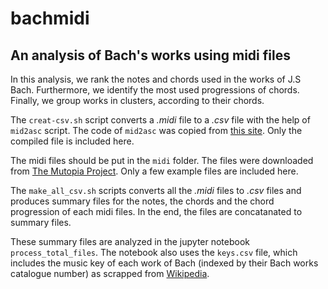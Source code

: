 # bachmidi
## An analysis of Bach's works using midi files

In this analysis, we rank the notes and chords used in the works of J.S Bach. Furthermore, we identify the most used  progressions of chords. Finally, we group works in clusters, according to their chords.

The `creat-csv.sh` script converts a *.midi* file to a *.csv* file with the help of `mid2asc` script. The code of `mid2asc` was copied from [this site](http://www.archduke.org/midi/). Only the compiled file is included here.

The midi files should be put in the `midi` folder. The files were downloaded from [The Mutopia Project](https://www.mutopiaproject.org/). Only a few example files are included here.


The `make_all_csv.sh` scripts converts all the *.midi* files to *.csv* files and produces summary files for the notes, the chords and the chord progression of each midi files. In the end, the files are concatanated to summary files.

These summary files are analyzed in the jupyter notebook `process_total_files`. The notebook also uses the `keys.csv` file, which includes the music key of each work of Bach (indexed by their Bach works catalogue number) as scrapped from [Wikipedia](https://en.wikipedia.org/wiki/List_of_compositions_by_Johann_Sebastian_Bach#Works_in_Bach's_catalogues_and_collections).
